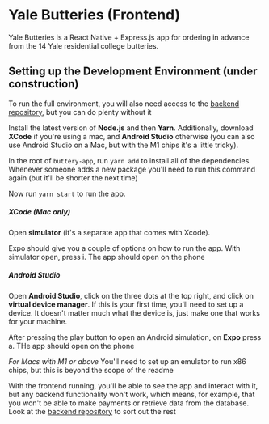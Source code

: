 # Yale Butteries (Frontend)

Yale Butteries is a React Native + Express.js app for ordering in advance from the 14 Yale residential college butteries.

## Setting up the Development Environment (under construction)

To run the full environment, you will also need access to the [backend repository](https://github.com/TuckerMoses/yale-college-hub), but you can do plenty without it

Install the latest version of **Node.js** and then **Yarn**. Additionally, download **XCode** if you're using a mac, and **Android Studio** otherwise (you can also use Android Studio on a Mac, but with the M1 chips it's a little tricky). 

In the root of `buttery-app`, run ```yarn add``` to install all of the dependencies. Whenever someone adds a new package you'll need to run this command again (but it'll be shorter the next time)

Now run ```yarn start``` to run the app. 

##### XCode (Mac only)
Open **simulator** (it's a separate app that comes with Xcode). 

Expo should give you a couple of options on how to run the app. With simulator open, press i. The app should open on the phone

##### Android Studio
Open **Android Studio**, click on the three dots at the top right, and click on **virtual device manager**. If this is your first time, you'll need to set up a device. It doesn't matter much what the device is, just make one that works for your machine.

After pressing the play button to open an Android simulation, on **Expo** press a. THe app should open on the phone

*For Macs with M1 or above* You'll need to set up an emulator to run x86 chips, but this is beyond the scope of the readme


With the frontend running, you'll be able to see the app and interact with it, but any backend functionality won't work, which means, for example, that you won't be able to make payments or retrieve data from the database. Look at the [backend repository](https://github.com/TuckerMoses/yale-college-hub) to sort out the rest